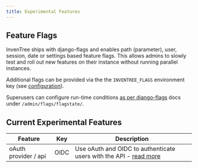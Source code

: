 ```yaml
---
title: Experimental Features
---
```


## Feature Flags

InvenTree ships with django-flags and enables path (parameter), user, session, date or settings based feature flags. This allows admins to slowly test and roll out new features on their instance without running parallel instances.

Additional flags can be provided via the the `INVENTREE_FLAGS` environment key (see [configuration](../start/config.md#environment-variables)).

Superusers can configure run-time conditions [as per django-flags](https://cfpb.github.io/django-flags/conditions/) docs under `/admin/flags/flagstate/`.

## Current Experimental Features

| Feature | Key | Description |
| --- | --- | --- |
| oAuth provider / api | OIDC | Use oAuth and OIDC to authenticate users with the API - [read more](../api/index.md#oauth2--oidc) |
